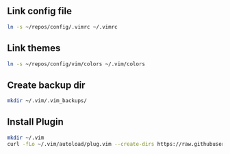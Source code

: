 ## Link config file
```bash
ln -s ~/repos/config/.vimrc ~/.vimrc
```

## Link themes
```bash
ln -s ~/repos/config/vim/colors ~/.vim/colors
```

## Create backup dir
```bash
mkdir ~/.vim/.vim_backups/
```

## Install Plugin
```bash
mkdir ~/.vim
curl -fLo ~/.vim/autoload/plug.vim --create-dirs https://raw.githubusercontent.com/junegunn/vim-plug/master/plug.vim
```

